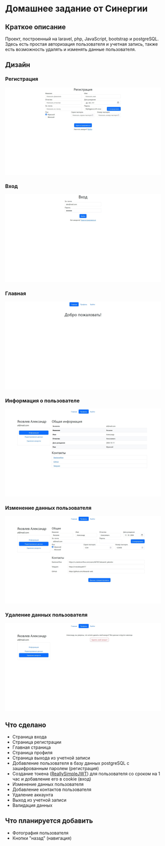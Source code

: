 # Домашнее задание от Синергии

## Краткое описание
Проект, построенный на laravel, php, JavaScript, bootstrap и postgreSQL. Здесь есть простая авторизация пользователя и учетная запись, также есть возможность удалять и изменять данные пользователя.

## Дизайн

### Регистрация
![Страница регистрации](./.github/readme/registration.jpg)

### Вход
![Страница входа](./.github/readme/login.jpg)

### Главная
![Главная страница](./.github/readme/home.jpg)

### Информация о пользователе
![Информация о пользователе](./.github/readme/info.jpg)

### Изменение данных пользователя
![Изменение данных пользователя](./.github/readme/edit.jpg)

### Удаление данных пользователя
![Удаление данных пользователя](./.github/readme/delete.jpg)

## Что сделано
* Страница входа
* Страница регистрации
* Главная страница
* Страница профиля
* Страница выхода из учетной записи
* Добавление пользователя в базу данных postgreSQL с зашифрованным паролем (регистрация)
* Создание токена ([ReallySimpleJWT](https://github.com/RobDWaller/ReallySimpleJWT)) для пользователя со сроком на 1 час и добавление его в cookie (вход)
* Изменение данных пользователя
* Добавление контактов пользователя
* Удаление аккаунта
* Выход из учетной записи
* Валидация данных

## Что планируется добавить
* Фотография пользователя
* Кнопки "назад" (навигация)